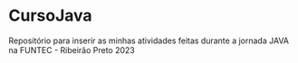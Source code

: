 # CursoJava
Repositório para inserir as minhas atividades feitas durante a jornada JAVA na FUNTEC - Ribeirão Preto 2023
